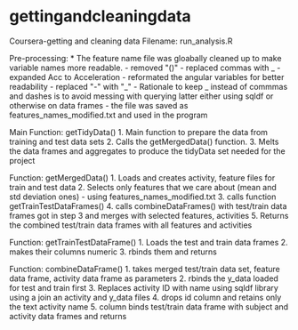 gettingandcleaningdata
======================

Coursera-getting and cleaning data
Filename: run_analysis.R

Pre-processing:
	* The feature name file was gloabally cleaned up to make variable names more readable.
		- removed "()" 
		- replaced commas with _
		- expanded Acc to Acceleration
		- reformated the angular variables for better readability
		- replaced "-" with "_"
		- Rationale to keep _ instead of commmas and dashes is to avoid messing with querying latter either using sqldf or otherwise on data frames
		- the file was saved as features_names_modified.txt and used in the program

Main Function: getTidyData()
	1. Main function to prepare the data from training and test data sets
	2. Calls the getMergedData() function.
	3. Melts the data frames and aggregates to produce the tidyData set needed for the project

Function: getMergedData()
	1. Loads and creates activity, feature files for train and test data
	2. Selects only features that we care about (mean and std deviation ones) - using features_names_modified.txt
	3. calls function getTrainTestDataFrames()
	4. calls combineDataFrames() with test/train data frames got in step 3 and merges with selected features, activities
	5. Returns the combined test/train data frames with all features and activities

Function: getTrainTestDataFrame()
	1. Loads the test and train data frames
	2. makes their columns numeric
	3. rbinds them and returns

Function: combineDataFrame()
	1. takes merged test/train data set, feature data frame, activity data frame as parameters
	2. rbinds the y_data loaded for test and train first
	3. Replaces activity ID with name using sqldf library using a join an activity and y_data files
	4. drops id column and retains only the text activity name
	5. column binds test/train data frame with subject and activity data frames and returns
	
